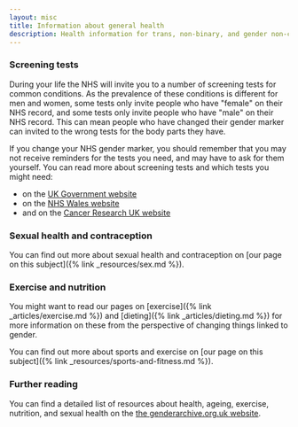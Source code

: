```yaml
---
layout: misc
title: Information about general health
description: Health information for trans, non-binary, and gender non-conforming people
---
```


### Screening tests

During your life the NHS will invite you to a number of screening tests for common conditions. As the prevalence of these conditions is different for men and women, some tests only invite people who have "female" on their NHS record, and some tests only invite people who have "male" on their NHS record. This can mean people who have changed their gender marker can invited to the wrong tests for the body parts they have.

If you change your NHS gender marker, you should remember that you may not receive reminders for the tests you need, and may have to ask for them yourself. You can read more about screening tests and which tests you might need:

- on the [UK Government website](https://www.gov.uk/government/publications/nhs-population-screening-information-for-transgender-people/nhs-population-screening-information-for-trans-people)
- on the [NHS Wales website](https://phw.nhs.wales/services-and-teams/cervical-screening-wales/information-resources/information-leaflets-poster-downloads-and-accessible-information/screening-information-for-transgender-service-users/)
- and on the [Cancer Research UK website](https://www.cancerresearchuk.org/about-cancer/screening/trans-and-non-binary-cancer-screening)

### Sexual health and contraception

You can find out more about sexual health and contraception on [our page on this subject]({% link _resources/sex.md %}).

### Exercise and nutrition

You might want to read our pages on [exercise]({% link _articles/exercise.md %}) and [dieting]({% link _articles/dieting.md %}) for more information on these from the perspective of changing things linked to gender.

You can find out more about sports and exercise on [our page on this subject]({% link _resources/sports-and-fitness.md %}).

### Further reading

You can find a detailed list of resources about health, ageing, exercise, nutrition, and sexual health on the [the genderarchive.org.uk website](https://genderarchive.org.uk/tag/health-information/).
